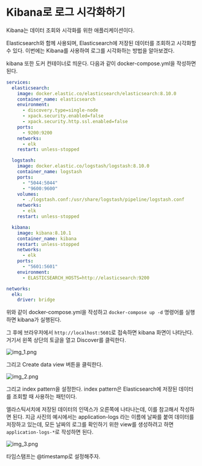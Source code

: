 # Kibana로 로그 시각화하기

Kibana는 데이터 조회와 시각화를 위한 애플리케이션이다. 

Elasticsearch와 함께 사용되며, Elasticsearch에 저장된 데이터를 조회하고 시각화할 수 있다. 이번에는 Kibana를 사용하여 로그를 시각화하는 방법을 알아보겠다.

kibana 또한 도커 컨테이너로 띄운다. 다음과 같이 docker-compose.yml을 작성하면 된다.

```yml
services:
  elasticsearch:
    image: docker.elastic.co/elasticsearch/elasticsearch:8.10.0
    container_name: elasticsearch
    environment:
      - discovery.type=single-node
      - xpack.security.enabled=false
      - xpack.security.http.ssl.enabled=false
    ports:
      - 9200:9200
    networks:
      - elk
    restart: unless-stopped

  logstash:
    image: docker.elastic.co/logstash/logstash:8.10.0
    container_name: logstash
    ports:
      - "5044:5044"
      - "9600:9600"
    volumes:
      - ./logstash.conf:/usr/share/logstash/pipeline/logstash.conf
    networks:
      - elk
    restart: unless-stopped

  kibana:
    image: kibana:8.10.1
    container_name: kibana
    restart: unless-stopped
    networks:
      - elk
    ports:
      - "5601:5601"
    environment:
      - ELASTICSEARCH_HOSTS=http://elasticsearch:9200

networks:
  elk:
    driver: bridge
```

위와 같이 docker-compose.yml을 작성하고 `docker-compose up -d` 명령어를 실행하면 kibana가 실행된다.

그 후에 브라우저에서 `http://localhost:5601`로 접속하면 kibana 화면이 나타난다. 거기서 왼쪽 상단의 토글을 열고 Discover를 클릭한다.

![img_1.png](https://github.com/jewoodev/blog_img/blob/main/log/Kibana%EB%A1%9C_%EB%A1%9C%EA%B7%B8_%EC%8B%9C%EA%B0%81%ED%99%94%ED%95%98%EA%B8%B0/Discover_%EB%B2%84%ED%8A%BC.png?raw=true)

그리고 Create data view 버튼을 클릭한다.

![img_2.png](https://github.com/jewoodev/blog_img/blob/main/log/Kibana%EB%A1%9C_%EB%A1%9C%EA%B7%B8_%EC%8B%9C%EA%B0%81%ED%99%94%ED%95%98%EA%B8%B0/%EB%8D%B0%EC%9D%B4%ED%84%B0%EB%B7%B0_%EC%83%9D%EC%84%B1%ED%95%98%EA%B8%B0.png?raw=true)

그리고 index pattern을 설정한다. index pattern은 Elasticsearch에 저장된 데이터를 조회할 때 사용하는 패턴이다. 

엘라스틱서치에 저장된 데이터의 인덱스가 오른쪽에 나타나는데, 이를 참고해서 작성하면 된다. 지금 사진의 예시에서는 application-logs 라는 이름에 날짜를 붙여 데이터를 저장하고 있는데, 모든 날짜의 로그를 확인하기 위한 view를 생성하려고 하면 `application-logs-*`로 작성하면 된다.

![img_3.png](https://github.com/jewoodev/blog_img/blob/main/log/Kibana%EB%A1%9C_%EB%A1%9C%EA%B7%B8_%EC%8B%9C%EA%B0%81%ED%99%94%ED%95%98%EA%B8%B0/%EB%8D%B0%EC%9D%B4%ED%84%B0%EB%B7%B0_%EC%9D%B8%EB%8D%B1%EC%8A%A4_%EC%84%A4%EC%A0%95.png?raw=true)

타임스탬프는 @timestamp로 설정해주자.

